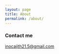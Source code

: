 ```yaml
---
layout: page
title: About
permalink: /about/
---
```




### Contact me

[inocajith21.5@gmail.com](mailto:inocajith21.5@gmail.com)
